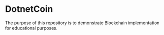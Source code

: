 # DotnetCoin
The purpose of this repository is to demonstrate Blockchain implementation for educational purposes.
